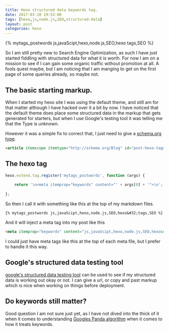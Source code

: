 ```yaml
---
title: Hexo structured data keywords tag.
date: 2017-03-28 19:52:00
tags: [hexo,js,node.js,SEO,structured-data]
layout: post
categories: hexo
---
```


{% mytags_postwords js,javaScipt,hexo,node.js,SEO,hexo&#32;tags,SEO %}

So I am still pretty new to Search Engine Optimization, as such I have just started fiddling with structured data for what it is worth. For now I am on a mission to see if I can gain some organic traffic without promotion at all. A fools quest maybe, but I am noticing that I am manging to get on the first page of some queries already, so maybe not.

<!-- more -->

## The basic starting markup.

When I started my hexo site I was using the default theme, and still am for that matter although I have hacked over it a bit by now. I have noticed that the default theme does place some structured data in the markup that gets generated for starters, but when I use Google's testing tool it was telling me that the Type is unknown.

However it was a simple fix to correct that, I just need to give a [schema.org type](http://schema.org/docs/full.html).

```html
<article itemscope itemtype="http://schema.org/Blog" id="post-hexo-tags-structureddata-keywords" class="article article-type-post" itemprop="blogPost">
```

## The hexo tag
```js
hexo.extend.tag.register('mytags_postwords', function (args) {
 
    return '\n<meta itemprop="keywords" content="' + args[0] + '">\n';
 
};
```

So then I call it with something like this at the top of my markdown files.

```
{% mytags_postwords js,javaScipt,hexo,node.js,SEO,hexo&#32;tags,SEO %}
```

And it will inject a meta tag into my post like this

```html
<meta itemprop="keywords" content="js,javaScipt,hexo,node.js,SEO,hexo&#32;tags,SEO">
```

I could just have meta tags like this at the top of each meta file, but I prefer to handle it this way.

## Google's structured data testing tool

[google's structured data testing tool](https://search.google.com/structured-data/testing-tool/u/0/) can be used to see if my structured data is working out okay or not. I can give a url, or copy and past markup which is nice when working on things before deployment.

## Do keywords still matter?

Good question I am not sure just yet, as I have not dived into the thick of it when it comes to understanding [Googles Panda algorithm](https://en.wikipedia.org/wiki/Google_Panda) when it comes to how it treats keywords.

<!-- more -->